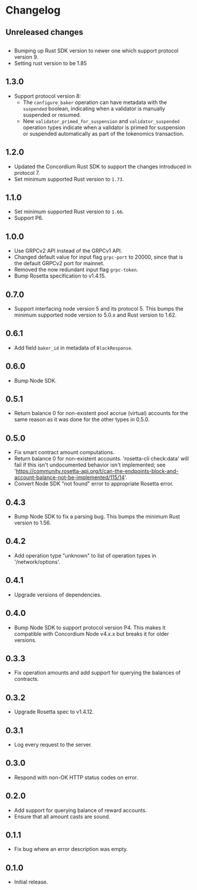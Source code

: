 # Changelog

## Unreleased changes

##

- Bumping up Rust SDK version to newer one which support protocol version 9.
- Setting rust version to be 1.85

## 1.3.0

- Support protocol version 8:
  - The `configure_baker` operation can have metadata with the `suspended` boolean, indicating
    when a validator is manually suspended or resumed.
  - New `validator_primed_for_suspension` and `validator_suspended` operation types indicate when
    a validator is primed for suspension or suspended automatically as part of the tokenomics
    transaction.

## 1.2.0

- Updated the Concordium Rust SDK to support the changes introduced in protocol 7.
- Set minimum supported Rust version to `1.73`.

## 1.1.0

- Set minimum supported Rust version to `1.66`.
- Support P6.

## 1.0.0
- Use GRPCv2 API instead of the GRPCv1 API.
- Changed default value for input flag `grpc-port` to 20000, since that is the default GRPCv2 port for mainnet.
- Removed the now redundant input flag `grpc-token`.
- Bump Rosetta specification to v1.4.15.

## 0.7.0

- Support interfacing node version 5 and its protocol 5.
  This bumps the minimum supported node version to 5.0.x and Rust version to 1.62.

## 0.6.1

- Add field `baker_id` in metadata of `BlockResponse`.

## 0.6.0

- Bump Node SDK.

## 0.5.1

- Return balance 0 for non-existent pool accrue (virtual) accounts for the same reason as it was done for the other types in 0.5.0.

## 0.5.0

- Fix smart contract amount computations.
- Return balance 0 for non-existent accounts. 'rosetta-cli check:data' will fail if this isn't undocumented behavior
  isn't implemented; see 'https://community.rosetta-api.org/t/can-the-endpoints-block-and-account-balance-not-be-implemented/115/14'.
- Convert Node SDK "not found" error to appropriate Rosetta error.

## 0.4.3

- Bump Node SDK to fix a parsing bug. This bumps the minimum Rust version to 1.56.

## 0.4.2

- Add operation type "unknown" to list of operation types in '/network/options'.

## 0.4.1

- Upgrade versions of dependencies.

## 0.4.0

- Bump Node SDK to support protocol version P4.
  This makes it compatible with Concordium Node v4.x.x but breaks it for older versions.

## 0.3.3

- Fix operation amounts and add support for querying the balances of contracts.

## 0.3.2

- Upgrade Rosetta spec to v1.4.12.

## 0.3.1

- Log every request to the server.

## 0.3.0

- Respond with non-OK HTTP status codes on error.

## 0.2.0

- Add support for querying balance of reward accounts.
- Ensure that all amount casts are sound.

## 0.1.1

- Fix bug where an error description was empty.

## 0.1.0

- Initial release.
